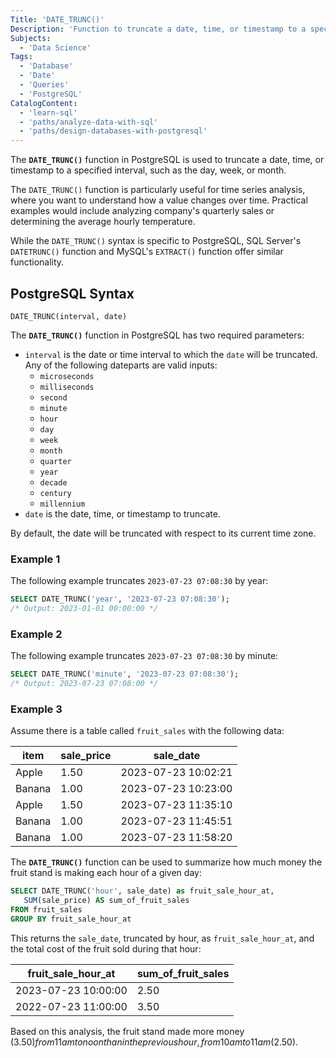 ```yaml
---
Title: 'DATE_TRUNC()'
Description: 'Function to truncate a date, time, or timestamp to a specified interval (e.g. day or week). Available in PostgreSQL.'
Subjects:
  - 'Data Science'
Tags:
  - 'Database'
  - 'Date'
  - 'Queries'
  - 'PostgreSQL'
CatalogContent:
  - 'learn-sql'
  - 'paths/analyze-data-with-sql'
  - 'paths/design-databases-with-postgresql'
---
```


The **`DATE_TRUNC()`** function in PostgreSQL is used to truncate a date, time, or timestamp to a specified interval, such as the day, week, or month.

The `DATE_TRUNC()` function is particularly useful for time series analysis, where you want to understand how a value changes over time. Practical examples would include analyzing company's quarterly sales or determining the average hourly temperature.

While the `DATE_TRUNC()` syntax is specific to PostgreSQL, SQL Server's `DATETRUNC()` function and MySQL's `EXTRACT()` function offer similar functionality.

## PostgreSQL Syntax

```pseudo
DATE_TRUNC(interval, date)
```

The **`DATE_TRUNC()`** function in PostgreSQL has two required parameters:

- `interval` is the date or time interval to which the `date` will be truncated. Any of the following dateparts are valid inputs:
  - `microseconds`
  - `milliseconds`
  - `second`
  - `minute`
  - `hour`
  - `day`
  - `week`
  - `month`
  - `quarter`
  - `year`
  - `decade`
  - `century`
  - `millennium`
- `date` is the date, time, or timestamp to truncate.

By default, the date will be truncated with respect to its current time zone.

### Example 1

The following example truncates `2023-07-23 07:08:30` by year:

```sql
SELECT DATE_TRUNC('year', '2023-07-23 07:08:30');
/* Output: 2023-01-01 00:00:00 */
```

### Example 2

The following example truncates `2023-07-23 07:08:30` by minute:

```sql
SELECT DATE_TRUNC('minute', '2023-07-23 07:08:30');
/* Output: 2023-07-23 07:08:00 */
```

### Example 3

Assume there is a table called `fruit_sales` with the following data:

| item   | sale_price | sale_date           |
| ------ | ---------- | ------------------- |
| Apple  | 1.50       | 2023-07-23 10:02:21 |
| Banana | 1.00       | 2023-07-23 10:23:00 |
| Apple  | 1.50       | 2023-07-23 11:35:10 |
| Banana | 1.00       | 2023-07-23 11:45:51 |
| Banana | 1.00       | 2023-07-23 11:58:20 |

The **`DATE_TRUNC()`** function can be used to summarize how much money the fruit stand is making each hour of a given day:

```sql
SELECT DATE_TRUNC('hour', sale_date) as fruit_sale_hour_at,
   SUM(sale_price) AS sum_of_fruit_sales
FROM fruit_sales
GROUP BY fruit_sale_hour_at
```

This returns the `sale_date`, truncated by hour, as `fruit_sale_hour_at`, and the total cost of the fruit sold during that hour:

| fruit_sale_hour_at  | sum_of_fruit_sales |
| ------------------- | ------------------ |
| 2023-07-23 10:00:00 | 2.50               |
| 2022-07-23 11:00:00 | 3.50               |

Based on this analysis, the fruit stand made more money ($3.50) from 11 am to noon than in the previous hour, from 10 am to 11 am ($2.50).